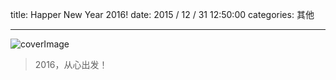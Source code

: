 title: Happer New Year 2016!
date: 2015 / 12 / 31 12:50:00
categories: 其他

---

![coverImage](http://wx1.sinaimg.cn/mw690/a9a40e85gy1fij6njnhuhj20xc1e0di8.jpg)

<blockquote class="blockquote-center">2016，从心出发！</blockquote>

